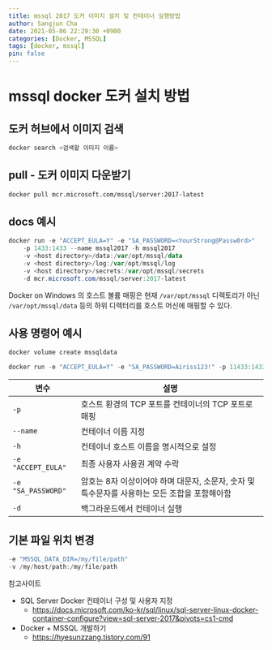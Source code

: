 ```yaml
---
title: mssql 2017 도커 이미지 설치 및 컨테이너 실행방법
author: Sangjun Cha
date: 2021-05-06 22:29:30 +0900
categories: [Docker, MSSQL]
tags: [docker, mssql]
pin: false
---
```


# mssql docker 도커 설치 방법

## 도커 허브에서 이미지 검색

```bash
docker search <검색할 이미지 이름>
```

## pull - 도커 이미지 다운받기

```bash
docker pull mcr.microsoft.com/mssql/server:2017-latest
```

## docs 예시

```powershell
docker run -e "ACCEPT_EULA=Y" -e "SA_PASSWORD=<YourStrong@Passw0rd>"
    -p 1433:1433 --name mssql2017 -h mssql2017
    -v <host directory>/data:/var/opt/mssql/data
    -v <host directory>/log:/var/opt/mssql/log
    -v <host directory>/secrets:/var/opt/mssql/secrets
    -d mcr.microsoft.com/mssql/server:2017-latest
```

Docker on Windows 의 호스트 볼륨 매핑은 현재 `/var/opt/mssql` 디렉토리가 아닌
`/var/opt/mssql/data` 등의 하위 디렉터리를 호스트 머신에 매핑할 수 있다.

## 사용 명령어 예시

```bash
docker volume create mssqldata
```

```powershell
docker run -e "ACCEPT_EULA=Y" -e "SA_PASSWORD=Airiss123!" -p 11433:1433 --name mssql2017_1 -h mssql2017_1 -v mssqldata:/var/opt/mssql/data -d mcr.microsoft.com/mssql/server:2017-latest
```

|변수|설명|
|---|---|
|`-p`|호스트 환경의 TCP 포트를 컨테이너의 TCP 포트로 매핑|
|`--name`|컨테이너 이름 지정|
|`-h`|컨테이너 호스트 이름을 명시적으로 설정|
|`-e "ACCEPT_EULA"`|최종 사용자 사용권 계약 수락|
|`-e "SA_PASSWORD"`|암호는 8자 이상이어야 하며 대문자, 소문자, 숫자 및 특수문자를 사용하는 모든 조합을 포함해아함|
|`-d`|백그라운드에서 컨테이너 실행|


## 기본 파일 위치 변경

```powershell
-e "MSSQL_DATA_DIR=/my/file/path"
-v /my/host/path:/my/file/path
```

참고사이트
- SQL Server Docker 컨테이너 구성 및 사용자 지정
    - https://docs.microsoft.com/ko-kr/sql/linux/sql-server-linux-docker-container-configure?view=sql-server-2017&pivots=cs1-cmd
- Docker + MSSQL 개발하기
  - https://hyesunzzang.tistory.com/91
